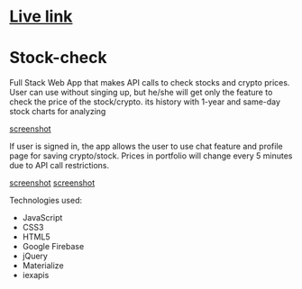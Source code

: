 # [Live link](https://archivaldi.github.io/Stock-check/)

# Stock-check

Full Stack Web App that makes API calls to check stocks and crypto prices. User can use without singing up, but he/she will get only the feature to check the price of the stock/crypto. its history with 1-year and same-day stock charts for analyzing

[screenshot](/shots/stockInfo.JPG)

If user is signed in, the app allows the user to use chat feature and profile page for saving crypto/stock. Prices in portfolio will change every 5 minutes due to API call restrictions.

[screenshot](/shots/signedIn.JPG)
[screenshot](/shots/profile.JPG)

Technologies used: 
* JavaScript
* CSS3
* HTML5
* Google Firebase
* jQuery
* Materialize
* iexapis